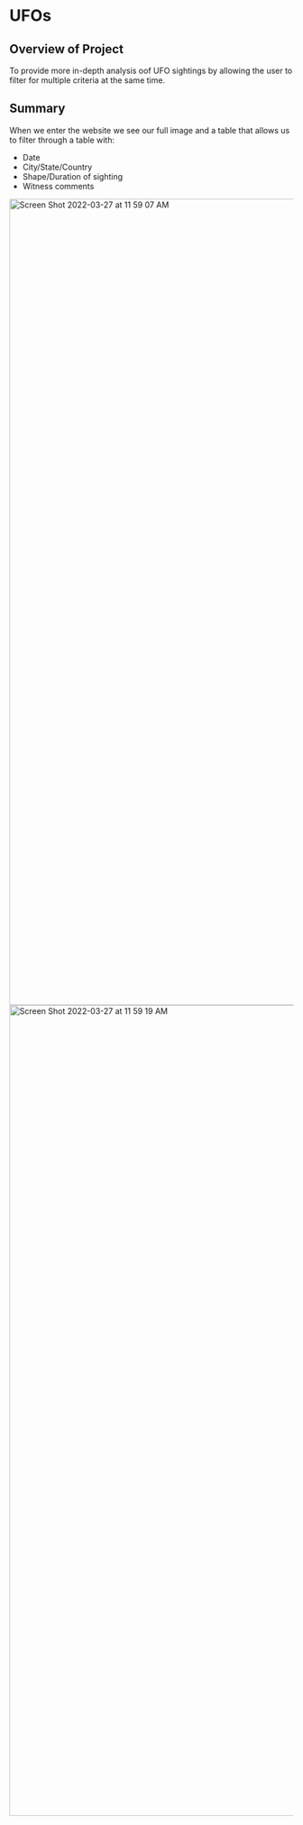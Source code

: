 # UFOs
## Overview of Project 
To provide more in-depth analysis oof UFO sightings by allowing the user to filter for multiple criteria at the same time.  

## Summary

When we enter the website we see our full image and a table that allows us to filter through a table with:

* Date
* City/State/Country
* Shape/Duration of sighting
* Witness comments


<img width="1430" alt="Screen Shot 2022-03-27 at 11 59 07 AM" src="https://user-images.githubusercontent.com/95730183/160294362-1d81a1ec-b397-4bcf-a038-3f10e80d99c7.png">

<img width="1438" alt="Screen Shot 2022-03-27 at 11 59 19 AM" src="https://user-images.githubusercontent.com/95730183/160294375-daaff6eb-1610-4d14-af7e-bf4dc4d8e28c.png">


